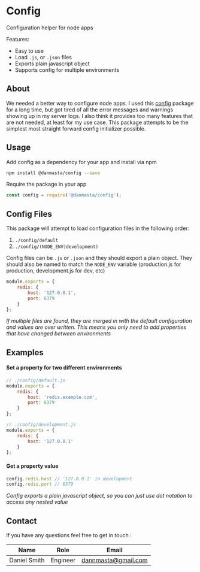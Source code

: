 # Config
Configuration helper for node apps

Features:
* Easy to use
* Load `.js`, or `.json` files
* Exports plain javascript object
* Supports config for multiple environments

## About
We needed a better way to configure node apps. I used this [config](https://github.com/lorenwest/node-config) package for a long time, but got tired of all the error messages and warnings showing up in my server logs. I also think it provides too many features that are not needed, at least for my use case. This package attempts to be the simplest most straight forward config initializer possible.

## Usage
Add config as a dependency for your app and install via npm
```bash
npm install @danmasta/config --save
```

Require the package in your app
```javascript
const config = require('@danmasta/config');
```

## Config Files
This package will attempt to load configuration files in the following order:
1. `./config/default`
2. `./config/(NODE_ENV|development)`

Config files can be `.js` or `.json` and they should export a plain object. They should also be named to match the `NODE_ENV` variable (production.js for production, development.js for dev, etc)
```javascript
module.exports = {
    redis: {
        host: '127.0.0.1',
        port: 6379
    }
};
```
*If multiple files are found, they are merged in with the default configuration and values are over written. This means you only need to add properties that have changed between environments*

## Examples
#### Set a property for two different environments
```javascript
// ./config/default.js
module.exports = {
    redis: {
        host: 'redis.example.com',
        port: 6379
    }
};

// ./config/development.js
module.exports = {
    redis: {
        host: '127.0.0.1'
    }
};
```

#### Get a property value
```javascript
config.redis.host // '127.0.0.1' in development
config.redis.port // 6379
```
*Config exports a plain javascript object, so you can just use dot notation to access any nested value*

## Contact
If you have any questions feel free to get in touch :

Name | Role | Email
-----|------|------
Daniel Smith | Engineer | dannmasta@gmail.com
